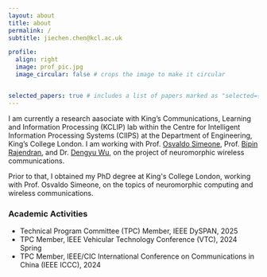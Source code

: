 ```yaml
---
layout: about
title: about
permalink: /
subtitle: jiechen.chen@kcl.ac.uk

profile:
  align: right
  image: prof_pic.jpg
  image_circular: false # crops the image to make it circular


selected_papers: true # includes a list of papers marked as "selected={true}"
---
```


I am currently a research aasociate with King’s Communications, Learning and Information Processing (KCLIP) lab within the Centre for Intelligent Information Processing Systems (CIIPS) at the Department of Engineering, King’s College London. I am working with Prof. [Osvaldo Simeone](https://scholar.google.com/citations?user=m1xeKH4AAAAJ&hl=en), Prof. [Bipin Rajendran](https://scholar.google.com/citations?hl=en&user=QDEeC8EAAAAJ), and Dr. [Dengyu Wu](https://scholar.google.com/citations?hl=en&user=-Ji_VmkAAAAJ), on the project of neuromorphic wireless communications.

Prior to that, I obtained my PhD degree at King's College London, working with Prof. Osvaldo Simeone, on the topics of neuromorphic computing and wireless communications. 

### Academic Activities
- Technical Program Committee (TPC) Member, IEEE DySPAN, 2025
- TPC Member,  IEEE Vehicular Technology Conference (VTC), 2024 Spring
- TPC Member,  IEEE/CIC International Conference on Communications in China (IEEE ICCC), 2024

